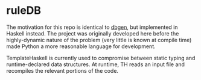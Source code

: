 # ruleDB

The motivation for this repo is identical to [dbgen](https://github.com/kris-brown/dbgen),
but implemented in Haskell instead. The project was originally developed here
before the highly-dynamic nature of the problem (very little is known at
compile time) made Python a more reasonable language for development.

TemplateHaskell is currently used to compromise between static typing and
runtime-declared data structures. At runtime, TH reads an input file and
recompiles the relevant portions of the code. 
